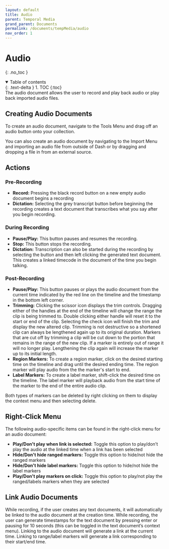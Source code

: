 ```yaml
---
layout: default
title: Audio
parent: Temporal Media
grand_parent: Documents
permalink: /documents/tempMedia/audio
nav_order: 1
---
```


# Audio
{: .no_toc }

<details open markdown="block">
  <summary>
    Table of contents
  </summary>
  {: .text-delta }
1. TOC
{:toc}
</details>
The audio document allows the user to record and play back audio or play back imported audio files.

## Creating Audio Documents
To create an audio document, navigate to the Tools Menu and drag off an audio button onto your collection.

You can also create an audio document by navigating to the Import Menu and importing an audio file from outside of Dash or by dragging and dropping a file in from an external source.

## Actions

### Pre-Recording
- **Record:** Pressing the black record button on a new empty audio document begins a recording
- **Dictation:** Selecting the grey transcript button before beginning the recording creates a text document that transcribes what you say after you begin recording.

### During Recording
- **Pause/Play:** This button pauses and resumes the recording.
- **Stop:** This button stops the recording.
- **Dictation:** Transcription can also be started during the recording by selecting the button and then left clicking the generated text document. This creates a linked timecode in the document of the time you begin talking.

### Post-Recording
- **Pause/Play:** This button pauses or plays the audio document from the current time indicated by the red line on the timeline and the timestamp in the bottom left corner.
- **Trimming:** Clicking the scissor icon displays the trim controls. Dragging either of the handles at the end of the timeline will change the range the clip is being trimmed to. Double clicking either handle will reset it to the start or end of the clip. Selecting the check icon will finish the trim and display the new altered clip. Trimming is not destructive so a shortened clip can always be lengthened again up to its original duration. Markers that are cut off by trimming a clip will be cut down to the portion that remains in the range of the new clip. If a marker is entirely out of range it will no longer play. Lengthening the clip again will increase the marker up to its initial length.
- **Region Markers:** To create a region marker, click on the desired starting time on the timeline and drag until the desired ending time. The region marker will play audio from the the marker's start to end.
- **Label Markers:** To create a label marker, shift-click the desired time on the timeline. The label marker will playback audio from the start time of the marker to the end of the entire audio clip.

Both types of markers can be deleted by right clicking on them to display the context menu and then selecting delete.

## Right-Click Menu
The following audio-specific items can be found in the right-click menu for an audio document:
- **Play/Don't play when link is selected:** Toggle this option to play/don’t play the audio at the linked time when a link has been selected
- **Hide/Don't hide ranged markers:** Toggle this option to hide/not hide the ranged markers
- **Hide/Don't hide label markers:** Toggle this option to hide/not hide the label markers
- **Play/Don't play markers on click:** Toggle this option to play/not play the ranged/labels markers when they are selected

## Link Audio Documents
While recording, if the user creates any text documents, it will automatically be linked to the audio document at the creation time. While recording, the user can generate timestamps for the text document by pressing enter or pausing for 10 seconds (this can be toggled in the text document’s context menu). Linking to the audio document will generate a link at the current time. Linking to range/label markers will generate a link corresponding to their start/end time.